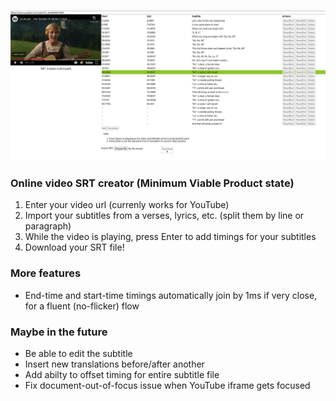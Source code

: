![Translator Screenshot](./screenshot.png "Translator Screenshot")

### Online video SRT creator (Minimum Viable Product state)
1. Enter your video url (currenly works for YouTube)
2. Import your subtitles from a verses, lyrics, etc. (split them by line or paragraph)
3. While the video is playing, press Enter to add timings for your subtitles
4. Download your SRT file!

### More features
- End-time and start-time timings automatically join by 1ms if very close, for a fluent (no-flicker) flow

### Maybe in the future
- Be able to edit the subtitle
- Insert new translations before/after another
- Add abilty to offset timing for entire subtitle file
- Fix document-out-of-focus issue when YouTube iframe gets focused
